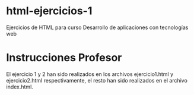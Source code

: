 # html-ejercicios-1
Ejercicios de HTML para curso Desarrollo de aplicaciones con tecnologías web 

# Instrucciones Profesor
El ejercicio 1 y 2 han sido realizados en los archivos ejercicio1.html y ejercicio2.html respectivamente, el resto han sido realizados en el archivo index.html.
